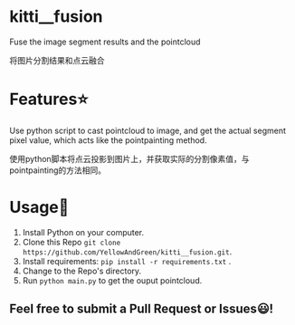# kitti__fusion

Fuse the image segment results and the pointcloud

将图片分割结果和点云融合

# Features⭐

Use python script to cast pointcloud to image, and get the actual segment pixel value, which acts like the pointpainting method.

使用python脚本将点云投影到图片上，并获取实际的分割像素值，与pointpainting的方法相同。


# Usage🚀

1. Install Python on your computer.
2. Clone this Repo `git clone https://github.com/YellowAndGreen/kitti__fusion.git`.
3. Install requirements: `pip install -r requirements.txt` .
4. Change to the Repo's directory.
5. Run `python main.py` to get the ouput pointcloud.




## Feel free to submit a Pull Request or Issues😃!
